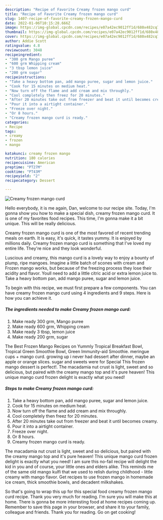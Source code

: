 ```yaml
---
description: "Recipe of Favorite Creamy frozen mango curd"
title: "Recipe of Favorite Creamy frozen mango curd"
slug: 1407-recipe-of-favorite-creamy-frozen-mango-curd
date: 2022-01-06T10:15:28.666Z
image: https://img-global.cpcdn.com/recipes/e07a42ec9012ff1d/680x482cq70/creamy-frozen-mango-curd-recipe-main-photo.jpg
thumbnail: https://img-global.cpcdn.com/recipes/e07a42ec9012ff1d/680x482cq70/creamy-frozen-mango-curd-recipe-main-photo.jpg
cover: https://img-global.cpcdn.com/recipes/e07a42ec9012ff1d/680x482cq70/creamy-frozen-mango-curd-recipe-main-photo.jpg
author: Addie Scott
ratingvalue: 4.8
reviewcount: 3048
recipeingredient:
- "300 grm Mango puree"
- "600 grm Whipping cream"
- "3 tbsp lemon juice"
- "200 grm sugar"
recipeinstructions:
- "Take a heavy bottom pan, add mango puree, sugar and lemon juice."
- "Cook for 15 minutes on medium heat."
- "Now turn off the flame and add cream and mix throughly."
- "Cool completely then freez for 20 minutes."
- "After 20 minutes take out from freezer and beat it until becomes creamy."
- "Pour it into a airtight container."
- "Freeze over night."
- "Or 8 hours."
- "Creamy frozen mango curd is ready."
categories:
- Recipe
tags:
- creamy
- frozen
- mango

katakunci: creamy frozen mango 
nutrition: 180 calories
recipecuisine: American
preptime: "PT27M"
cooktime: "PT43M"
recipeyield: "2"
recipecategory: Dessert

---
```



![Creamy frozen mango curd](https://img-global.cpcdn.com/recipes/e07a42ec9012ff1d/680x482cq70/creamy-frozen-mango-curd-recipe-main-photo.jpg)

Hello everybody, it is me again, Dan, welcome to our recipe site. Today, I'm gonna show you how to make a special dish, creamy frozen mango curd. It is one of my favorites food recipes. This time, I'm gonna make it a bit unique. This will be really delicious.

Creamy frozen mango curd is one of the most favored of recent trending meals on earth. It is easy, it's quick, it tastes yummy. It is enjoyed by millions daily. Creamy frozen mango curd is something that I've loved my entire life. They're nice and they look wonderful.

Luscious and creamy, this mango curd is a lovely way to enjoy a bounty of plump, ripe mangoes. Imagine a little batch of scones with cream and Frozen mango works, but because of the freezing process they lose their acidity and flavor. Youll need to add a little citric acid or extra lemon juice to. Take a heavy bottom pan, add mango puree, sugar and lemon juice.


To begin with this recipe, we must first prepare a few components. You can have creamy frozen mango curd using 4 ingredients and 9 steps. Here is how you can achieve it.

<!--inarticleads1-->

##### The ingredients needed to make Creamy frozen mango curd:

1. Make ready 300 grm, Mango puree
1. Make ready 600 grm, Whipping cream
1. Make ready 3 tbsp, lemon juice
1. Make ready 200 grm, sugar


The Best Frozen Mango Recipes on Yummly Tropical Breakfast Bowl, Tropical Green Smoothie Bowl, Green Immunity-aid Smoothie. meringue cups + mango curd. growing up i never had dessert after dinner, maybe an apple or orange slices. sugar and sweets were for Special This frozen mango dessert is perfect!. The macadamia nut crust is light, sweet and so delicious, but paired with the creamy mango top and it&#39;s pure heaven! This unique mango curd frozen delight is exactly what you need! 

<!--inarticleads2-->

##### Steps to make Creamy frozen mango curd:

1. Take a heavy bottom pan, add mango puree, sugar and lemon juice.
1. Cook for 15 minutes on medium heat.
1. Now turn off the flame and add cream and mix throughly.
1. Cool completely then freez for 20 minutes.
1. After 20 minutes take out from freezer and beat it until becomes creamy.
1. Pour it into a airtight container.
1. Freeze over night.
1. Or 8 hours.
1. Creamy frozen mango curd is ready.


The macadamia nut crust is light, sweet and so delicious, but paired with the creamy mango top and it&#39;s pure heaven! This unique mango curd frozen delight is exactly what you need! I am sure this no-fail recipe will delight the kid in you and of course, your little ones and elders alike. This reminds me of the same old mango kulfi that we used to relish during childhood - little creamy with mango flavor. Get recipes to use frozen mango in homemade ice cream, thick smoothie bowls, and decadent milkshakes. 

So that's going to wrap this up for this special food creamy frozen mango curd recipe. Thank you very much for reading. I'm sure you will make this at home. There is gonna be more interesting food at home recipes coming up. Remember to save this page in your browser, and share it to your family, colleague and friends. Thank you for reading. Go on get cooking!
